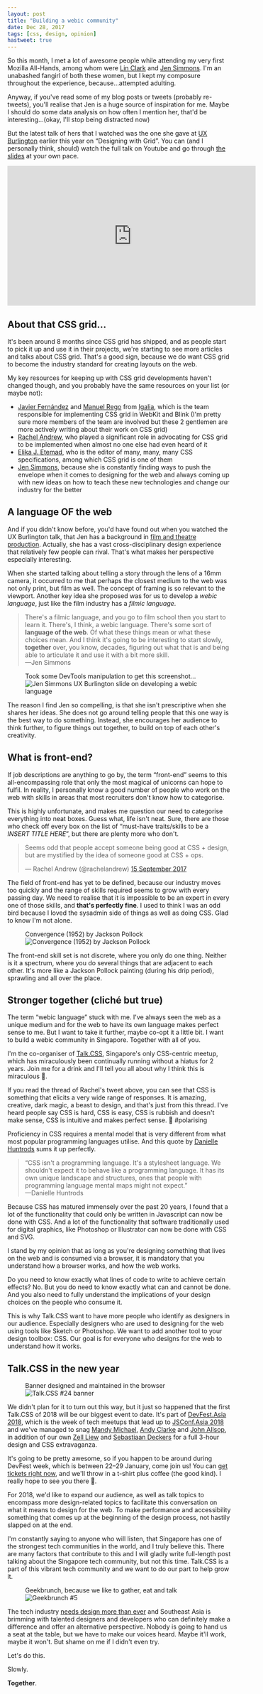 ```yaml
---
layout: post
title: "Building a webic community"
date: Dec 28, 2017
tags: [css, design, opinion]
hastweet: true
---
```

So this month, I met a lot of awesome people while attending my very first Mozilla All-Hands, among whom were [Lin Clark](http://lin-clark.com/) and [Jen Simmons](http://jensimmons.com/). I'm an unabashed fangirl of both these women, but I kept my composure throughout the experience, because...attempted adulting.

Anyway, if you've read some of my blog posts or tweets (probably re-tweets), you'll realise that Jen is a huge source of inspiration for me. Maybe I should do some data analysis on how often I mention her, that'd be interesting...(okay, I'll stop being distracted now)

But the latest talk of hers that I watched was the one she gave at [UX Burlington](http://uxburlington.com/) earlier this year on “Designing with Grid”. You can (and I personally think, should) watch the full talk on Youtube and go through [the slides](https://speakerdeck.com/jensimmons/designing-with-grid-ux-burlington) at your own pace.

<iframe width="560" height="315" src="https://www.youtube.com/embed/Gn3JOE6qMuE?rel=0" frameborder="0" gesture="media" allow="encrypted-media" allowfullscreen></iframe>

## About that CSS grid...

It's been around 8 months since CSS grid has shipped, and as people start to pick it up and use it in their projects, we're starting to see more articles and talks about CSS grid. That's a good sign, because we do want CSS grid to become the industry standard for creating layouts on the web.

My key resources for keeping up with CSS grid developments haven't changed though, and you probably have the same resources on your list (or maybe not):
- [Javier Fernández](https://blogs.igalia.com/jfernandez/) and [Manuel Rego](https://blogs.igalia.com/mrego/) from [Igalia](https://www.igalia.com/), which is the team responsible for implementing CSS grid in WebKit and Blink (I'm pretty sure more members of the team are involved but these 2 gentlemen are more actively writing about their work on CSS grid)
- [Rachel Andrew](https://rachelandrew.co.uk/), who played a significant role in advocating for CSS grid to be implemented when almost no one else had even heard of it
- [Elika J. Etemad](http://fantasai.inkedblade.net/), who is the editor of many, many, many CSS specifications, among which CSS grid is one of them
- [Jen Simmons](http://jensimmons.com/), because she is constantly finding ways to push the envelope when it comes to designing for the web and always coming up with new ideas on how to teach these new technologies and change our industry for the better

## A language OF the web

And if you didn't know before, you'd have found out when you watched the UX Burlington talk, that Jen has a background in [film and theatre production](https://youtu.be/Gn3JOE6qMuE?t=38m27s). Actually, she has a vast cross-disciplinary design experience that relatively few people can rival. That's what makes her perspective especially interesting.

When she started talking about telling a story through the lens of a 16mm camera, it occurred to me that perhaps the closest medium to the web was not only print, but film as well. The concept of framing is so relevant to the viewport. Another key idea she proposed was for us to develop a *webic language*, just like the film industry has a *filmic language*.

> There's a filmic language, and you go to film school then you start to learn it. There's, I think, a webic language. There's some sort of **language of the web**. Of what these things mean or what these choices mean. And I think it's going to be interesting to start slowly, **together** over, you know, decades, figuring out what that is and being able to articulate it and use it with a bit more skill.  
> —Jen Simmons

<figure>
    <figcaption>Took some DevTools manipulation to get this screenshot...</figcaption>
    <img srcset="{{ site.url }}/assets/images/posts/webic-community/webic-language-480.jpg 480w, {{ site.url }}/assets/images/posts/webic-community/webic-language-640.jpg 640w, {{ site.url }}/assets/images/posts/webic-community/webic-language-960.jpg 960w" sizes="(max-width: 400px) 100vw, (max-width: 960px) 75vw, 640px" src="{{ site.url }}/assets/images/posts/webic-community/webic-language-640.jpg" alt="Jen Simmons UX Burlington slide on developing a webic language" />
</figure>

The reason I find Jen so compelling, is that she isn't prescriptive when she shares her ideas. She does not go around telling people that this one way is the best way to do something. Instead, she encourages her audience to think further, to figure things out together, to build on top of each other's creativity.

## What is front-end?

If job descriptions are anything to go by, the term “front-end” seems to this all-encompassing role that only the most magical of unicorns can hope to fulfil. In reality, I personally know a good number of people who work on the web with skills in areas that most recruiters don't know how to categorise.

This is highly unfortunate, and makes me question our need to categorise everything into neat boxes. Guess what, life isn't neat. Sure, there are those who check off every box on the list of “must-have traits/skills to be a *INSERT TITLE HERE*”, but there are plenty more who don't.

<blockquote class="twitter-tweet" data-lang="en-gb"><p lang="en" dir="ltr">Seems odd that people accept someone being good at CSS + design, but are mystified by the idea of someone good at CSS + ops.</p>&mdash; Rachel Andrew (@rachelandrew) <a href="https://twitter.com/rachelandrew/status/908702015466950657?ref_src=twsrc%5Etfw">15 September 2017</a></blockquote>

The field of front-end has yet to be defined, because our industry moves too quickly and the range of skills required seems to grow with every passing day. We need to realise that it is impossible to be an expert in every one of those skills, and **that's perfectly fine**. I used to think I was an odd bird because I loved the sysadmin side of things as well as doing CSS. Glad to know I'm not alone.

<figure>
    <figcaption>Convergence (1952) by Jackson Pollock</figcaption>
    <img srcset="{{ site.url }}/assets/images/posts/webic-community/convergence-480.jpg 480w, {{ site.url }}/assets/images/posts/webic-community/convergence-640.jpg 640w, {{ site.url }}/assets/images/posts/webic-community/convergence-960.jpg 960w" sizes="(max-width: 400px) 100vw, (max-width: 960px) 75vw, 640px" src="{{ site.url }}/assets/images/posts/webic-community/convergence-640.jpg" alt="Convergence (1952) by Jackson Pollock" />
</figure>

The front-end skill set is not discrete, where you only do one thing. Neither is it a spectrum, where you do several things that are adjacent to each other. It's more like a Jackson Pollock painting (during his drip period), sprawling and all over the place.

## Stronger together (cliché but true)

The term “webic language” stuck with me. I've always seen the web as a unique medium and for the web to have its own language makes perfect sense to me. But I want to take it further, maybe co-opt it a little bit. I want to build a webic community in Singapore. Together with all of you.

I'm the co-organiser of [Talk.CSS](https://singaporecss.github.io/), Singapore's only CSS-centric meetup, which has miraculously been continually running without a hiatus for 2 years. Join me for a drink and I'll tell you all about why I think this is miraculous <span class="emoji" role="img" tabindex="0" aria-label="ROFL">&#x1F923;</span>.

If you read the thread of Rachel's tweet above, you can see that CSS is something that elicits a very wide range of responses. It is amazing, creative, dark magic, a beast to design, and that's just from this thread. I've heard people say CSS is hard, CSS is easy, CSS is rubbish and doesn't make sense, CSS is intuitive and makes perfect sense. <span class="emoji" role="img" tabindex="0" aria-label="person shrugging">&#x1F937;</span> #polarising

Proficiency in CSS requires a mental model that is very different from what most popular programming languages utilise. And this quote by [Danielle Huntrods](https://twitter.com/dhuntrods) sums it up perfectly.

> “CSS isn't a programming language. It's a stylesheet language. We shouldn't expect it to behave like a programming language. It has its own unique landscape and structures, ones that people with programming language mental maps might not expect.”  
—Danielle Huntrods

Because CSS has matured immensely over the past 20 years, I found that a lot of the functionality that could only be written in Javascript can now be done with CSS. And a lot of the functionality that software traditionally used for digital graphics, like Photoshop or Illustrator can now be done with CSS and SVG.

I stand by my opinion that as long as you're designing something that lives on the web and is consumed via a browser, it is mandatory that you understand how a browser works, and how the web works.

Do you need to know exactly what lines of code to write to achieve certain effects? No. But you do need to know exactly what can and cannot be done. And you also need to fully understand the implications of your design choices on the people who consume it.

This is why Talk.CSS want to have more people who identify as designers in our audience. Especially designers who are used to designing for the web using tools like Sketch or Photoshop. We want to add another tool to your design toolbox: CSS. Our goal is for everyone who designs for the web to understand how it works. 

## Talk.CSS in the new year

<figure>
    <figcaption>Banner designed and maintained in the browser</figcaption>
    <img srcset="{{ site.url }}/assets/images/posts/webic-community/talkcss-480.png 480w, {{ site.url }}/assets/images/posts/webic-community/talkcss-640.png 640w, {{ site.url }}/assets/images/posts/webic-community/talkcss-960.png 960w" sizes="(max-width: 400px) 100vw, (max-width: 960px) 75vw, 640px" src="{{ site.url }}/assets/images/posts/webic-community/talkcss-640.png" alt="Talk.CSS #24 banner" />
</figure>

We didn't plan for it to turn out this way, but it just so happened that the first Talk.CSS of 2018 will be our biggest event to date. It's part of [DevFest.Asia 2018](https://2018.jsconf.asia/#events), which is the week of tech meetups that lead up to [JSConf.Asia 2018](https://2018.jsconf.asia/) and we've managed to snag [Mandy Michael](http://batmandy.com/), [Andy Clarke](https://stuffandnonsense.co.uk/) and [John Allsop](http://johnfallsopp.com/), in addition of our own [Zell Liew](https://zellwk.com/) and [Sebastiaan Deckers](https://twitter.com/sebdeckers) for a full 3-hour design and CSS extravaganza.

It's going to be pretty awesome, so if you happen to be around during DevFest week, which is between 22–29 January, come join us! You can [get tickets right now](https://www.eventnook.com/event/talkcssconference2018/), and we'll throw in a t-shirt plus coffee (the good kind). I really hope to see you there <span class="emoji" role="img" tabindex="0" aria-label="person gesturing ok">&#x1F646;</span>. 

For 2018, we'd like to expand our audience, as well as talk topics to encompass more design-related topics to facilitate this conversation on what it means to design for the web. To make performance and accessibility something that comes up at the beginning of the design process, not hastily slapped on at the end.

I'm constantly saying to anyone who will listen, that Singapore has one of the strongest tech communities in the world, and I truly believe this. There are many factors that contribute to this and I will gladly write full-length post talking about the Singapore tech community, but not this time. Talk.CSS is a part of this vibrant tech community and we want to do our part to help grow it.

<figure>
    <figcaption>Geekbrunch, because we like to gather, eat and talk</figcaption>
    <img srcset="{{ site.url }}/assets/images/posts/webic-community/geekbrunch-480.jpg 480w, {{ site.url }}/assets/images/posts/webic-community/geekbrunch-640.jpg 640w, {{ site.url }}/assets/images/posts/webic-community/geekbrunch-960.jpg 960w" sizes="(max-width: 400px) 100vw, (max-width: 960px) 75vw, 640px" src="{{ site.url }}/assets/images/posts/webic-community/geekbrunch-640.jpg" alt="Geekbrunch #5" />
</figure>

The tech industry [needs design more than ever](https://m.signalvnoise.com/move-slowly-and-fix-things-e5a560fd928b) and Southeast Asia is brimming with talented designers and developers who can definitely make a difference and offer an alternative perspective. Nobody is going to hand us a seat at the table, but we have to make our voices heard. Maybe it'll work, maybe it won't. But shame on me if I didn't even try.

Let's do this.

Slowly.

**Together**.
